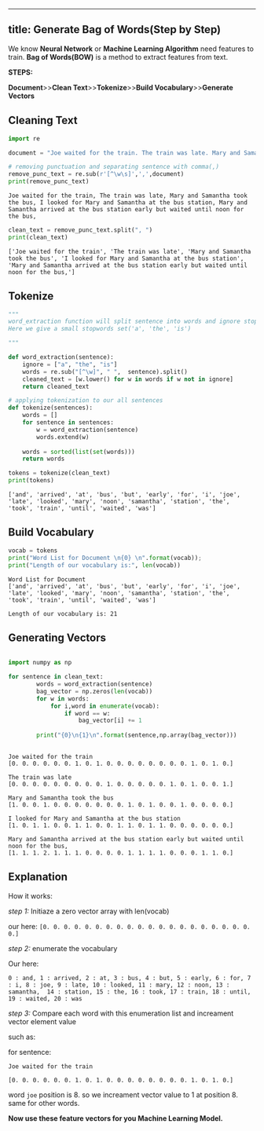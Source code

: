 
---
title: Generate Bag of Words(Step by Step)
---

We know **Neural Network** or **Machine Learning Algorithm** need features to train. 
**Bag of Words(BOW)** is a method to extract features from text. 

**STEPS:**

**Document**>>**Clean Text**>>**Tokenize**>>**Build Vocabulary**>>**Generate Vectors**

## Cleaning Text


```python
import re

document = "Joe waited for the train. The train was late. Mary and Samantha took the bus. I looked for Mary and Samantha at the bus station. Mary and Samantha arrived at the bus station early but waited until noon for the bus."

# removing punctuation and separating sentence with comma(,)
remove_punc_text = re.sub(r'[^\w\s]',',',document)
print(remove_punc_text)
```

    Joe waited for the train, The train was late, Mary and Samantha took the bus, I looked for Mary and Samantha at the bus station, Mary and Samantha arrived at the bus station early but waited until noon for the bus,
    


```python
clean_text = remove_punc_text.split(", ")
print(clean_text)
```

    ['Joe waited for the train', 'The train was late', 'Mary and Samantha took the bus', 'I looked for Mary and Samantha at the bus station', 'Mary and Samantha arrived at the bus station early but waited until noon for the bus,']
    

## Tokenize


```python
"""
word_extraction function will split sentence into words and ignore stopwords.
Here we give a small stopwords set('a', 'the', 'is')

"""

def word_extraction(sentence):
    ignore = ["a", "the", "is"]
    words = re.sub("[^\w]", " ",  sentence).split()
    cleaned_text = [w.lower() for w in words if w not in ignore]
    return cleaned_text
```


```python
# applying tokenization to our all sentences
def tokenize(sentences):
    words = []
    for sentence in sentences:
        w = word_extraction(sentence)
        words.extend(w)
        
    words = sorted(list(set(words)))
    return words

tokens = tokenize(clean_text)
print(tokens)
```

    ['and', 'arrived', 'at', 'bus', 'but', 'early', 'for', 'i', 'joe', 'late', 'looked', 'mary', 'noon', 'samantha', 'station', 'the', 'took', 'train', 'until', 'waited', 'was']
    

## Build Vocabulary


```python
vocab = tokens
print("Word List for Document \n{0} \n".format(vocab));
print("Length of our vocabulary is:", len(vocab))
```

    Word List for Document 
    ['and', 'arrived', 'at', 'bus', 'but', 'early', 'for', 'i', 'joe', 'late', 'looked', 'mary', 'noon', 'samantha', 'station', 'the', 'took', 'train', 'until', 'waited', 'was'] 
    
    Length of our vocabulary is: 21
    

## Generating Vectors


```python

import numpy as np

for sentence in clean_text:
        words = word_extraction(sentence)
        bag_vector = np.zeros(len(vocab))
        for w in words:
            for i,word in enumerate(vocab):
                if word == w: 
                    bag_vector[i] += 1
                    
        print("{0}\n{1}\n".format(sentence,np.array(bag_vector)))
        

```

    Joe waited for the train
    [0. 0. 0. 0. 0. 0. 1. 0. 1. 0. 0. 0. 0. 0. 0. 0. 0. 1. 0. 1. 0.]
    
    The train was late
    [0. 0. 0. 0. 0. 0. 0. 0. 0. 1. 0. 0. 0. 0. 0. 1. 0. 1. 0. 0. 1.]
    
    Mary and Samantha took the bus
    [1. 0. 0. 1. 0. 0. 0. 0. 0. 0. 0. 1. 0. 1. 0. 0. 1. 0. 0. 0. 0.]
    
    I looked for Mary and Samantha at the bus station
    [1. 0. 1. 1. 0. 0. 1. 1. 0. 0. 1. 1. 0. 1. 1. 0. 0. 0. 0. 0. 0.]
    
    Mary and Samantha arrived at the bus station early but waited until noon for the bus,
    [1. 1. 1. 2. 1. 1. 1. 0. 0. 0. 0. 1. 1. 1. 1. 0. 0. 0. 1. 1. 0.]
    
    

## Explanation

How it works:

*step 1:* Initiaze a zero vector array with len(vocab)

our here: `[0. 0. 0. 0. 0. 0. 0. 0. 0. 0. 0. 0. 0. 0. 0. 0. 0. 0. 0. 0. 0.]`

*step 2:* enumerate the vocabulary

Our here: 

`0 : and, 1 : arrived, 2 : at, 3 : bus, 4 : but, 5 : early, 6 : for,
7 : i, 8 : joe, 9 : late, 10 : looked, 11 : mary, 12 : noon, 13 : samantha, 
14 : station, 15 : the, 16 : took, 17 : train, 18 : until, 19 : waited, 20 : was`

*step 3:* Compare each word with this enumeration list and increament vector element value

such as: 

for sentence:

`Joe waited for the train`

`[0. 0. 0. 0. 0. 0. 1. 0. 1. 0. 0. 0. 0. 0. 0. 0. 0. 1. 0. 1. 0.]`


word `joe` position is 8. so we increament vector value to 1 at position 8.
same for other words.

**Now use these feature vectors for you Machine Learning Model.**


